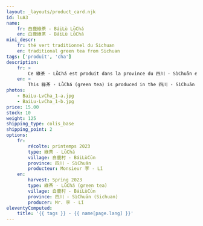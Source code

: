 ```yaml
---
layout: _layouts/product_card.njk
id: luA3
name:
    fr: 白鹿綠茶 - BáiLù LǜChá
    en: 白鹿綠茶 - BáiLù LǜChá
mini_descr:
    fr: thé vert traditionnel du Sichuan
    en: traditional green tea from Sichuan
tags: ['produit', 'cha']
description: 
    fr: >
        Ce 綠茶 - LǜChá est produit dans la province du 四川 - SìChuān en Chine et plus exactement au village de 白鹿村 - BáiLùCūn qui se trouve à environ 850 mètres d'altitude.<!--more--> Il ne couvre qu'une superficie de 5,8 kilomètres carrés et compte un peu plus de 1 300 habitants. Aucune industrie, son environnement est donc naturellement excellent et propice à la production agricole.
    en: >
        This 綠茶 - LǜChá (green tea) is produced in the 四川 - SìChuān province of China, specifically in the village of 白鹿村 - BáiLùCūn, located at an altitude of approximately 850 meters.<!--more--> It covers an area of only 5.8 square kilometers and has just over 1,300 residents. With no industry, its natural environment is ideal for agricultural production.
photos:
    - BaiLu-LvCha_1-a.jpg
    - BaiLu-LvCha_1-b.jpg
price: 15.00
stock: 10
weight: 125
shipping_type: colis_base
shipping_point: 2
options:
    fr:
        récolte: printemps 2023
        type: 綠茶 - LǜChá
        village: 白鹿村 - BáiLùCūn
        province: 四川 - SìChuān
        producteur: Monsieur 李 - Lǐ
    en:
        harvest: Spring 2023
        type: 綠茶 - LǜChá (green tea)
        village: 白鹿村 - BáiLùCūn
        province: 四川 - SìChuān (Sichuan)
        producer: Mr. 李 - Lǐ
eleventyComputed:
    title: '{{ tags }} - {{ name[page.lang] }}'
---
```

